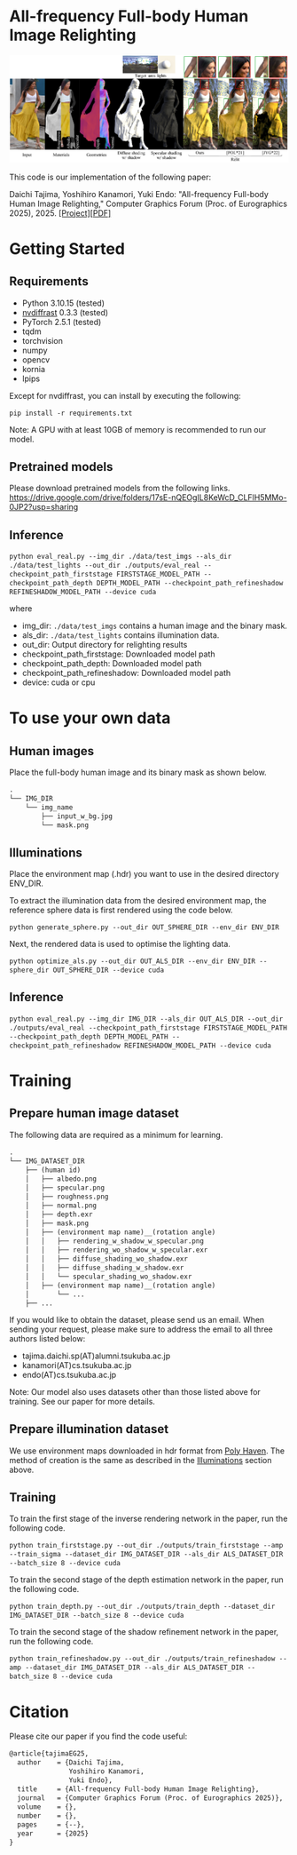 # All-frequency Full-body Human Image Relighting

![teaser](data/teaser.jpg)

This code is our implementation of the following paper:

Daichi Tajima, Yoshihiro Kanamori, Yuki Endo: "All-frequency Full-body Human Image Relighting," Computer Graphics Forum (Proc. of Eurographics 2025), 2025. [[Project]](https://www.cgg.cs.tsukuba.ac.jp/~tajima/pub/all-frequency_full-body_human_image_relighting/index.html)[[PDF]](https://arxiv.org/abs/2411.00356)

# Getting Started

## Requirements
- Python 3.10.15 (tested)
- [nvdiffrast](https://github.com/NVlabs/nvdiffrast) 0.3.3 (tested)
- PyTorch 2.5.1 (tested)
- tqdm
- torchvision
- numpy
- opencv
- kornia
- lpips

Except for nvdiffrast, you can install by executing the following:
```
pip install -r requirements.txt 
```
Note: A GPU with at least 10GB of memory is recommended to run our model.

## Pretrained models
Please download pretrained models from the following links.
https://drive.google.com/drive/folders/17sE-nQEOgIL8KeWcD_CLFlH5MMo-0JP2?usp=sharing



## Inference
```
python eval_real.py --img_dir ./data/test_imgs --als_dir ./data/test_lights --out_dir ./outputs/eval_real --checkpoint_path_firststage FIRSTSTAGE_MODEL_PATH --checkpoint_path_depth DEPTH_MODEL_PATH --checkpoint_path_refineshadow REFINESHADOW_MODEL_PATH --device cuda
```
where
- img_dir: `./data/test_imgs` contains a human image and the binary mask.
- als_dir: `./data/test_lights` contains illumination data.
- out_dir: Output directory for relighting results
- checkpoint_path_firststage: Downloaded model path
- checkpoint_path_depth: Downloaded model path
- checkpoint_path_refineshadow: Downloaded model path
- device: cuda or cpu


# To use your own data


## Human images
Place the full-body human image and its binary mask as shown below.

    .
    └── IMG_DIR
        └── img_name
            ├── input_w_bg.jpg
            └── mask.png


## Illuminations
Place the environment map (.hdr) you want to use in the desired directory ENV_DIR.

To extract the illumination data from the desired environment map, the reference sphere data is first rendered using the code below.
```
python generate_sphere.py --out_dir OUT_SPHERE_DIR --env_dir ENV_DIR
```

Next, the rendered data is used to optimise the lighting data.
```
python optimize_als.py --out_dir OUT_ALS_DIR --env_dir ENV_DIR --sphere_dir OUT_SPHERE_DIR --device cuda
```

## Inference
```
python eval_real.py --img_dir IMG_DIR --als_dir OUT_ALS_DIR --out_dir ./outputs/eval_real --checkpoint_path_firststage FIRSTSTAGE_MODEL_PATH --checkpoint_path_depth DEPTH_MODEL_PATH --checkpoint_path_refineshadow REFINESHADOW_MODEL_PATH --device cuda
```


# Training
## Prepare human image dataset
The following data are required as a minimum for learning.

    .
    └── IMG_DATASET_DIR
        ├── (human id)
        │   ├── albedo.png
        │   ├── specular.png
        │   ├── roughness.png
        │   ├── normal.png
        │   ├── depth.exr
        │   ├── mask.png
        │   ├── (environment map name)__(rotation angle)
        │   │   ├── rendering_w_shadow_w_specular.png
        │   │   ├── rendering_wo_shadow_w_specular.exr
        │   │   ├── diffuse_shading_wo_shadow.exr
        │   │   ├── diffuse_shading_w_shadow.exr
        │   │   └── specular_shading_wo_shadow.exr
        │   ├── (environment map name)__(rotation angle)
        │       └── ...
        ├── ...


If you would like to obtain the dataset, please send us an email. When sending your request, please make sure to address the email to all three authors listed below:
- tajima.daichi.sp(AT)alumni.tsukuba.ac.jp
- kanamori(AT)cs.tsukuba.ac.jp
- endo(AT)cs.tsukuba.ac.jp

Note: Our model also uses datasets other than those listed above for training. See our paper for more details.

## Prepare illumination dataset
We use environment maps downloaded in hdr format from [Poly Haven](https://polyhaven.com/hdris).
The method of creation is the same as described in the [Illuminations](#illuminations) section above.

## Training
To train the first stage of the inverse rendering network in the paper, run the following code.
```
python train_firststage.py --out_dir ./outputs/train_firststage --amp --train_sigma --dataset_dir IMG_DATASET_DIR --als_dir ALS_DATASET_DIR --batch_size 8 --device cuda
```

To train the second stage of the depth estimation network in the paper, run the following code.
```
python train_depth.py --out_dir ./outputs/train_depth --dataset_dir IMG_DATASET_DIR --batch_size 8 --device cuda
```

To train the second stage of the shadow refinement network in the paper, run the following code.
```
python train_refineshadow.py --out_dir ./outputs/train_refineshadow --amp --dataset_dir IMG_DATASET_DIR --als_dir ALS_DATASET_DIR --batch_size 8 --device cuda
```



# Citation
Please cite our paper if you find the code useful:
```
@article{tajimaEG25,
  author    = {Daichi Tajima,
               Yoshihiro Kanamori,
               Yuki Endo},
  title     = {All-frequency Full-body Human Image Relighting},
  journal   = {Computer Graphics Forum (Proc. of Eurographics 2025)},
  volume    = {},
  number    = {},
  pages     = {--},
  year      = {2025}
}
```
